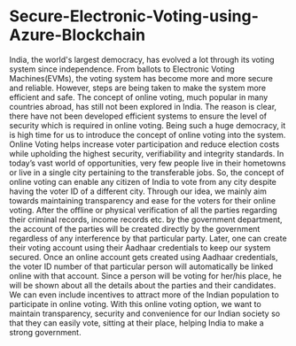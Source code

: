 # Secure-Electronic-Voting-using-Azure-Blockchain

India, the world's largest democracy, has evolved a lot through its voting system since independence. From ballots to Electronic Voting Machines(EVMs), the voting system has become more and more secure and reliable. However, steps are being taken to make the system more efficient and safe. The concept of online voting, much popular in many countries abroad, has still not been explored in India. The reason is clear, there have not been developed efficient systems to ensure the level of security which is required in online voting. Being such a huge democracy, it is high time for us to introduce the concept of online voting into the system. Online Voting helps increase voter participation and reduce election costs while upholding the highest security, verifiability and integrity standards. 
In today’s vast world of opportunities, very few people live in their hometowns or live in a single city pertaining to the transferable jobs. So, the concept of online voting can enable any citizen of India to vote from any city despite having the voter ID of a different city.
Through our idea, we mainly aim towards maintaining transparency and ease for the voters for their online voting. After the offline or physical verification of all the parties regarding their criminal records, income records etc. by the government department, the account of the parties will be created directly by the government regardless of any interference by that particular party. Later, one can create their voting account using their Aadhaar credentials to keep our system secured. Once an online account gets created using Aadhaar credentials, the voter ID number of that particular person will automatically be linked online with that account. Since a person will be voting for her/his place, he will be shown about all the details about the parties and their candidates. We can even include incentives to attract more of the Indian population to participate in online voting.
With this online voting option, we want to maintain transparency, security and convenience for our Indian society so that they can easily vote, sitting at their place, helping India to make a strong government.

